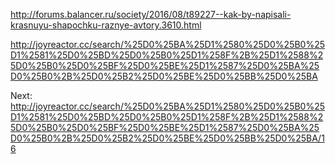 ﻿http://forums.balancer.ru/society/2016/08/t89227--kak-by-napisali-krasnuyu-shapochku-raznye-avtory.3610.html

http://joyreactor.cc/search/%25D0%25BA%25D1%2580%25D0%25B0%25D1%2581%25D0%25BD%25D0%25B0%25D1%258F%2B%25D1%2588%25D0%25B0%25D0%25BF%25D0%25BE%25D1%2587%25D0%25BA%25D0%25B0%2B%25D0%25B2%25D0%25BE%25D0%25BB%25D0%25BA

Next: 
http://joyreactor.cc/search/%25D0%25BA%25D1%2580%25D0%25B0%25D1%2581%25D0%25BD%25D0%25B0%25D1%258F%2B%25D1%2588%25D0%25B0%25D0%25BF%25D0%25BE%25D1%2587%25D0%25BA%25D0%25B0%2B%25D0%25B2%25D0%25BE%25D0%25BB%25D0%25BA/16
